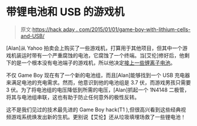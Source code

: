 # 带锂电池和 USB 的游戏机

> 原文:[https://hack aday . com/2015/01/01/game-boy-with-lithium-cells-and-USB/](https://hackaday.com/2015/01/01/game-boy-with-lithium-batteries-and-usb/)

[Alan]从 Yahoo 拍卖会上购买了一些游戏机，打算用于其他项目，但其中一个游戏机装运时带有一个严重腐蚀的电池，它腐蚀了一个终端。当[艾伦]修好后，他剩下的是一个根本没有电池端子的游戏机，所以他决定[接上一些锂离子电池](http://www.electrogeek.tokyo/Repair%20-%20Gameboy%20battery%20upgrade.html)。

不仅 Game Boy 现在有了一个新的电池组，而且[Alan]能够找到一个 USB 充电器来满足电池的充电需求。然而，他意识到他的电池组是 3.7 伏，而游戏男孩只需要 3 伏。为了将电池组的电压降低到所需的电压，[Alan]抓起一个 1N4148 二极管，将其与电池组串联，这也有助于防止任何意外的极性反转。

这不是我们见过的技术最先进的 Game Boy hack(T1 ),但很高兴看到这些经典视频游戏系统焕发出新的生机。更别说【艾伦】还从垃圾填埋场救了一些锂电池！